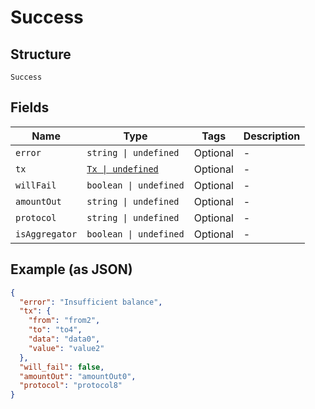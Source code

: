 
# Success

## Structure

`Success`

## Fields

| Name | Type | Tags | Description |
|  --- | --- | --- | --- |
| `error` | `string \| undefined` | Optional | - |
| `tx` | [`Tx \| undefined`](../../doc/models/tx.md) | Optional | - |
| `willFail` | `boolean \| undefined` | Optional | - |
| `amountOut` | `string \| undefined` | Optional | - |
| `protocol` | `string \| undefined` | Optional | - |
| `isAggregator` | `boolean \| undefined` | Optional | - |

## Example (as JSON)

```json
{
  "error": "Insufficient balance",
  "tx": {
    "from": "from2",
    "to": "to4",
    "data": "data0",
    "value": "value2"
  },
  "will_fail": false,
  "amountOut": "amountOut0",
  "protocol": "protocol8"
}
```

